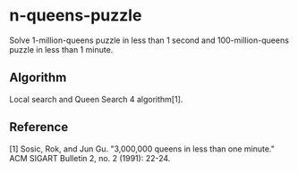 # n-queens-puzzle
Solve 1-million-queens puzzle in less than 1 second and 100-million-queens puzzle in less than 1 minute.

## Algorithm
Local search and Queen Search 4 algorithm[1].

## Reference
[1] Sosic, Rok, and Jun Gu. "3,000,000 queens in less than one minute." ACM SIGART Bulletin 2, no. 2 (1991): 22-24.
